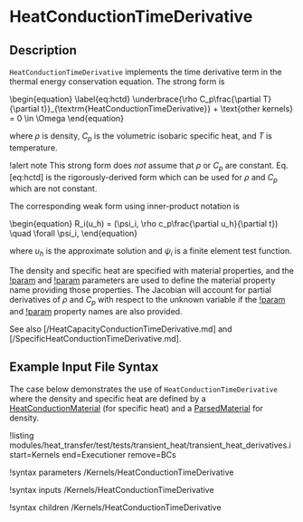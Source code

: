 # HeatConductionTimeDerivative

## Description

`HeatConductionTimeDerivative` implements the time derivative term in the
thermal energy conservation equation. The strong form is

\begin{equation}
\label{eq:hctd}
\underbrace{\rho C_p\frac{\partial T}{\partial t}}_{\textrm{HeatConductionTimeDerivative}} + \text{other kernels} = 0 \in \Omega
\end{equation}

where $\rho$ is density, $C_p$ is the volumetric isobaric specific heat, and $T$ is
temperature.

!alert note
This strong form does *not* assume that $\rho$ or $C_p$ are constant. Eq. [eq:hctd] is the rigorously-derived form which can be used for $\rho$ and $C_p$ which are not constant.

The corresponding weak form using inner-product notation is

\begin{equation}
R_i(u_h) = (\psi_i, \rho c_p\frac{\partial u_h}{\partial t}) \quad \forall \psi_i,
\end{equation}

where $u_h$ is the approximate solution and $\psi_i$ is a finite element test function.

The density and specific heat are specified with material properties,
and the [!param](/Kernels/HeatConductionTimeDerivative/density_name) and
[!param](/Kernels/HeatConductionTimeDerivative/specific_heat) parameters are used to define the material property
name providing those properties.
The Jacobian will account for partial derivatives of $\rho$ and $C_p$
with respect to the unknown variable if the [!param](/Kernels/HeatConductionTimeDerivative/density_name_dT) and [!param](/Kernels/HeatConductionTimeDerivative/specific_heat_dT) property
names are also provided.

See also [/HeatCapacityConductionTimeDerivative.md] and [/SpecificHeatConductionTimeDerivative.md].

## Example Input File Syntax

The case below demonstrates the use of `HeatConductionTimeDerivative` where the
density and specific heat are defined by a [HeatConductionMaterial](/HeatConductionMaterial.md) (for specific heat) and a [ParsedMaterial](ParsedMaterial.md) for density.

!listing modules/heat_transfer/test/tests/transient_heat/transient_heat_derivatives.i
  start=Kernels
  end=Executioner
  remove=BCs

!syntax parameters /Kernels/HeatConductionTimeDerivative

!syntax inputs /Kernels/HeatConductionTimeDerivative

!syntax children /Kernels/HeatConductionTimeDerivative
